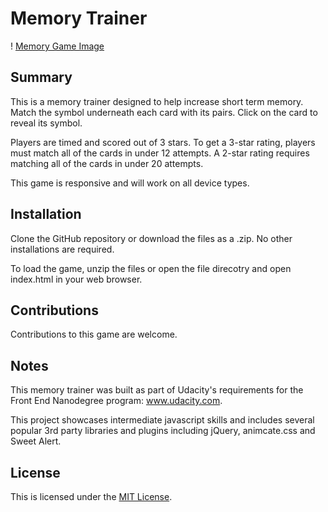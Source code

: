 # Memory Trainer

! [Memory Game Image](img/memory-trainer.png)

## Summary
This is a memory trainer designed to help increase short term memory. Match the symbol underneath each card with its pairs. Click on the card to reveal its symbol.

Players are timed and scored out of 3 stars. To get a 3-star rating, players must match all of the cards in under 12 attempts. A 2-star rating requires matching all of the cards in under 20 attempts.

This game is responsive and will work on all device types.

## Installation
Clone the GitHub repository or download the files as a .zip. No other installations are required.

To load the game, unzip the files or open the file direcotry and open index.html in your web browser.

## Contributions
Contributions to this game are welcome.

## Notes
This memory trainer was built as part of Udacity's requirements for the Front End Nanodegree program: www.udacity.com.

This project showcases intermediate javascript skills and includes several popular 3rd party libraries and plugins including jQuery, animcate.css and Sweet Alert. 

## License
This is licensed under the [MIT License](https://opensource.org/licenses/MIT).